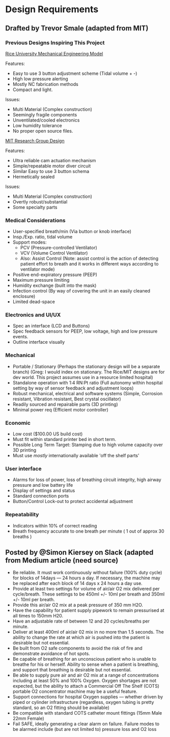 # Design Requirements

## Drafted by Trevor Smale (adapted from MIT)

### Previous Designs Inspiring This Project

[Rice University Mechanical Engineering Model](http://oedk.rice.edu/Sys/PublicProfile/47585242/1063096)

Features:
- Easy to use 3 button adjustment scheme (Tidal volume + -)
- High low pressure alerting
- Mostly NC fabrication methods
- Compact and light.

Issues:  
- Multi Material (Complex construction)
- Seemingly fragile components
- Unventilated/cooled electronics
- Low humidity tolerance
- No proper open source files.

[MIT Research Group Design](https://web.mit.edu/2.75/projects/DMD_2010_Al_Husseini.pdf)

Features:
- Ultra reliable cam actuation mechanism
- Simple/repeatable motor diver circuit
- Similar Easy to use 3 button schema
- Hermetically sealed

Issues:
- Multi Material (Complex construction)
- Overtly robust/substantial
- Some specialty parts

### Medical Considerations

- User-specified breath/min (Via button or knob interface)
- Insp./Exp. ratio, tidal volume
- Support modes:
    - PCV (Pressure-controlled Ventilator)
    - VCV (Volume Control Ventilator)
    - Also: Assist Control (Note: assist control is the action of detecting patient effort to breath and it works in different ways according to ventilator mode)
- Positive end-expiratory pressure (PEEP)
- Maximum pressure limiting
- Humidity exchange (built into the mask)
- Infection control (By way of covering the unit in an easily cleaned enclosure)
- Limited dead-space

### Electronics and UI/UX
- Spec an interface (LCD and Buttons)
- Spec feedback sensors for PEEP, low voltage, high and low pressure events.
- Outline interface visually

### Mechanical

- Portable / Stationary (Perhaps the stationary design will be a separate branch)
(Greg: I would index on stationary. The Rice/MIT designs are for dev world. This project assumes use in a resource limited hospital)
- Standalone operation with 1:4 RN:Pt ratio (Full autonomy within hospital setting by way of sensor feedback and adjustment loops)
- Robust mechanical, electrical and software systems (Simple, Corrosion resistant, Vibration resistant, Best crystal oscillator)
- Readily sourced and repairable parts (3D printing)
- Minimal power req (Efficient motor controller)

### Economic

- Low cost ($100.00 US build cost)
- Must fit within standard printer bed in short term.
- Possible Long Term Target: Stamping due to high volume capacity over 3D printing
- Must use *mostly* internationally available 'off the shelf parts'

### User interface

- Alarms for loss of power, loss of breathing circuit integrity, high airway pressure and low battery life
- Display of settings and status
- Standard connection ports
- Button/Control Lock-out to protect accidental adjustment

### Repeatability

- Indicators within 10% of correct reading
- Breath frequency accurate to one breath per minute ( 1 out of approx 30 breaths )

## Posted by @Simon Kiersey on Slack (adapted from Medium article (need source)

- Be reliable. It must work continuously without failure (100% duty cycle) for blocks of 14days — 24 hours a day. If necessary, the machine may be replaced after each block of 14 days x 24 hours a day use.
- Provide at least two settings for volume of air/air O2 mix delivered per cycle/breath. These settings to be 450ml +/- 10ml per breath and 350ml +/- 10ml per breath.
- Provide this air/air O2 mix at a peak pressure of 350 mm H2O.
- Have the capability for patient supply pipework to remain pressurised at all times to 150mm H20.
- Have an adjustable rate of between 12 and 20 cycles/breaths per minute.
- Deliver at least 400ml of air/air 02 mix in no more than 1.5 seconds. The ability to change the rate at which air is pushed into the patient is desirable but not essential.
- Be built from O2 safe components to avoid the risk of fire and demonstrate avoidance of hot spots.
- Be capable of breathing for an unconscious patient who is unable to breathe for his or herself. Ability to sense when a patient is breathing, and support that breathing is desirable but not essential.
- Be able to supply pure air and air O2 mix at a range of concentrations including at least 50% and 100% Oxygen. Oxygen shortages are not expected, but the ability to attach a Commercial Off The Shelf (COTS) portable O2 concentrator machine may be a useful feature.
- Support connections for hospital Oxygen supplies — whether driven by piped or cylinder infrastructure (regardless, oxygen tubing is pretty standard, so an O2 fitting should be available)
- Be compatible with standard COTS catheter mount fittings (15mm Male 22mm Female)
- Fail SAFE, ideally generating a clear alarm on failure. Failure modes to be alarmed include (but are not limited to) pressure loss and O2 loss
